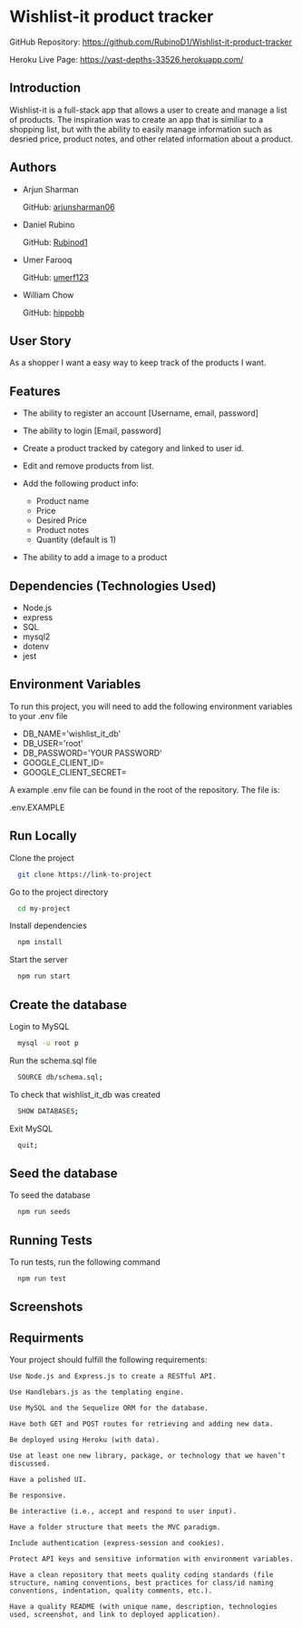 # Wishlist-it product tracker

GitHub Repository: https://github.com/RubinoD1/Wishlist-it-product-tracker

Heroku Live Page: https://vast-depths-33526.herokuapp.com/ 

## Introduction 

Wishlist-it is a full-stack app that allows a user to create and manage a list of products. 
The inspiration was to create an app that is similiar to a shopping list, but with the ability to easily manage information such as desried price, product notes, and other related information about a product.


## Authors

- Arjun Sharman 
  
  GitHub: [arjunsharman06](https://github.com/arjunsharman06)

- Daniel Rubino  
  
  GitHub: [Rubinod1](https://github.com/RubinoD1)

- Umer Farooq 

  GitHub: [umerf123](https://github.com/umerf123)

- William Chow 
  
  GitHub: [hippobb](https://github.com/hippobb)

## User Story 

As a shopper I want a easy way to keep track of the products I want. 

## Features

- The ability to register an account [Username, email, password]

- The ability to login [Email, password]

- Create a product tracked by category and linked to user id. 

- Edit and remove products from list. 

- Add the following product info: 
   
   - Product name 
   - Price
   - Desired Price
   - Product notes 
   - Quantity (default is 1)

- The ability to add a image to a product 



## Dependencies (Technologies Used)
- Node.js
- express
- SQL
- mysql2
- dotenv
- jest 


## Environment Variables

To run this project, you will need to add the following environment variables to your .env file

- DB_NAME='wishlist_it_db'
- DB_USER='root'
- DB_PASSWORD='YOUR PASSWORD'
- GOOGLE_CLIENT_ID=
- GOOGLE_CLIENT_SECRET=

A example .env file can be found in the root of the repository. The file is:   

.env.EXAMPLE

## Run Locally

Clone the project

```bash
  git clone https://link-to-project
```

Go to the project directory

```bash
  cd my-project
```

Install dependencies

```bash
  npm install
```

Start the server

```bash
  npm run start
```

## Create the database 

Login to MySQL 

```bash
  mysql -u root p
```

Run the schema.sql file

```bash
  SOURCE db/schema.sql;
```

To check that wishlist_it_db was created 

```bash
  SHOW DATABASES; 
```

Exit MySQL

```bash
  quit; 
```


## Seed the database 

To seed the database 

```bash
  npm run seeds
```

## Running Tests

To run tests, run the following command

```bash
  npm run test
```









## Screenshots 



## Requirments 

Your project should fulfill the following requirements:

    Use Node.js and Express.js to create a RESTful API.

    Use Handlebars.js as the templating engine.

    Use MySQL and the Sequelize ORM for the database.

    Have both GET and POST routes for retrieving and adding new data.

    Be deployed using Heroku (with data).

    Use at least one new library, package, or technology that we haven’t discussed.

    Have a polished UI.

    Be responsive.

    Be interactive (i.e., accept and respond to user input).

    Have a folder structure that meets the MVC paradigm.

    Include authentication (express-session and cookies).

    Protect API keys and sensitive information with environment variables.

    Have a clean repository that meets quality coding standards (file structure, naming conventions, best practices for class/id naming conventions, indentation, quality comments, etc.).

    Have a quality README (with unique name, description, technologies used, screenshot, and link to deployed application).


